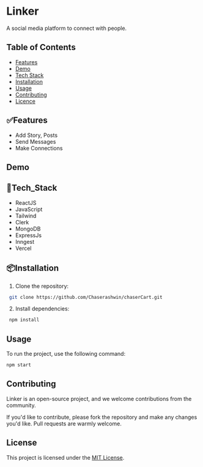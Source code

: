 # Linker

A social media platform to connect with people.

## Table of Contents

- [Features](#features)
- [Demo](#demo)
- [Tech Stack](#tech_stack)
- [Installation](#installation)
- [Usage](#usage)
- [Contributing](#contributing)
- [Licence](#licence)

## ✅Features

- Add Story, Posts
- Send Messages
- Make Connections

## Demo

## 🚀Tech_Stack

- ReactJS
- JavaScript
- Tailwind
- Clerk
- MongoDB
- ExpressJs
- Inngest
- Vercel

## 📦Installation

1. Clone the repository:

```bash
 git clone https://github.com/Chaserashwin/chaserCart.git
```

2. Install dependencies:

```bash
 npm install
```

## Usage

To run the project, use the following command:

```bash
npm start
```

## Contributing

Linker is an open-source project, and we welcome contributions from the community.

If you'd like to contribute, please fork the repository and make any changes you'd like. Pull requests are warmly welcome.

## License

This project is licensed under the [MIT License](LICENSE).
